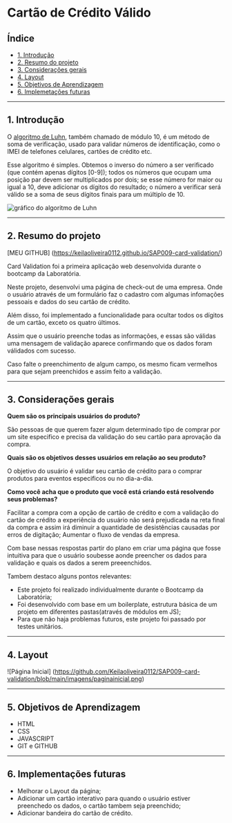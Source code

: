 
# Cartão de Crédito Válido

## Índice

* [1. Introdução](#1-Introdução)
* [2. Resumo do projeto](#2-resumo-do-projeto)
* [3. Considerações gerais](#3-considerações-gerais)
* [4. Layout](#4-layout)
* [5. Objetivos de Aprendizagem](#5-objetivos-de-aprendizagem)
* [6. Implemetações futuras](#6-implementações-futuras)

***

## 1. Introdução

O [algoritmo de Luhn](https://en.wikipedia.org/wiki/Luhn_algorithm), também chamado de módulo 10, é um método de soma de verificação, usado para validar números de identificação, como o IMEI de telefones celulares, cartões de crédito etc.

Esse algoritmo é simples. Obtemos o inverso do número a ser verificado (que contém apenas dígitos [0-9]); todos os números que ocupam uma posição par devem ser multiplicados por dois; se esse número for maior ou igual a 10, deve adicionar os dígitos do resultado; o número a verificar será válido se a soma de seus dígitos finais para um múltiplo de 10.

![gráfico do algoritmo de
Luhn](https://www.101computing.net/wp/wp-content/uploads/Luhn-Algorithm.png)

***

## 2. Resumo do projeto

[MEU GITHUB] (https://keilaoliveira0112.github.io/SAP009-card-validation/)

Card Validation foi a primeira aplicação web desenvolvida durante o bootcamp da Laboratória.

Neste projeto, desenvolvi uma página de check-out de uma empresa. Onde o usuário através de um formulário faz o cadastro com algumas infomações pessoais e dados do seu cartão de crédito.

Além disso, foi implementado a funcionalidade para ocultar todos os dígitos de um cartão, exceto os quatro últimos.

Assim que o usuário preenche todas as informações, e essas são válidas uma mensagem de validação aparece confirmando que os dados foram válidados com sucesso.

Caso falte o preenchimento de algum campo, os mesmo ficam vermelhos para que sejam preenchidos e assim feito a validação.

***

## 3. Considerações gerais

**Quem são os principais usuários do produto?**

São pessoas de que querem fazer algum determinado tipo de comprar por um site especifico e precisa da validação do seu cartão para aprovação da compra.


**Quais são os objetivos desses usuários em relação ao seu produto?**

O objetivo do usuário é validar seu cartão de crédito para o comprar produtos para eventos especificos ou no dia-a-dia.



**Como você acha que o produto que você está criando está resolvendo seus problemas?**

Facilitar a compra com a opção de cartão de crédito e com a validação do cartão de crédito a experiência do usuário não será prejudicada na reta final da compra e assim irá diminuir a quantidade de desistências causadas por erros de digitação;
Aumentar o fluxo de vendas da empresa.

Com base nessas respostas partir do plano em criar uma página que fosse intuitiva para que o usuário soubesse aonde preencher os dados para validação e quais os dados a serem preeenchidos.

Tambem destaco alguns pontos relevantes:

* Este projeto foi realizado individualmente durante o Bootcamp da Laboratória;
* Foi desenvolvido com base em um boilerplate, estrutura básica de um projeto em diferentes pastas(através de módulos em JS);
* Para que não haja problemas futuros, este projeto foi passado por testes unitários.

***


## 4. Layout

![Página Inicial] (https://github.com/Keilaoliveira0112/SAP009-card-validation/blob/main/imagens/paginainicial.png)

***

## 5. Objetivos de Aprendizagem

* HTML
* CSS
* JAVASCRIPT
* GIT e GITHUB


***

## 6.  Implementações futuras

* Melhorar o Layout da página;
* Adicionar um cartão interativo para quando o usuário estiver preenchedo os dados, o cartão tambem seja preenchido;
* Adicionar bandeira do cartão de crédito.




